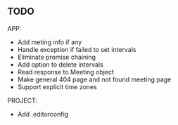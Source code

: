 ## TODO

APP:

* Add meting info if any
* Handle exception if failed to set intervals
* Eliminate promise chaining
* Add option to delete intervals
* Read response to Meeting object
* Make general 404 page and not found meeting page
* Support explicit time zones

PROJECT:

* Add .editorconfig
